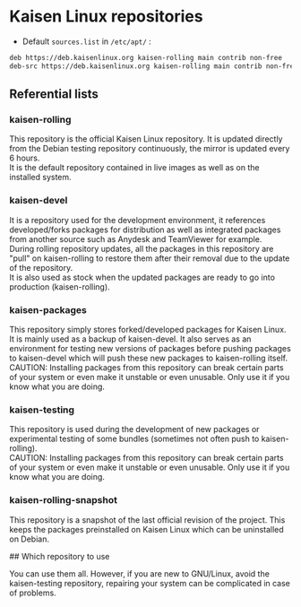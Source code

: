 # Kaisen Linux repositories

- Default `sources.list` in `/etc/apt/` :

```bash
deb https://deb.kaisenlinux.org kaisen-rolling main contrib non-free
deb-src https://deb.kaisenlinux.org kaisen-rolling main contrib non-free
```

## Referential lists

### kaisen-rolling
This repository is the official Kaisen Linux repository. It is updated directly from the Debian testing repository continuously, the mirror is updated every 6 hours.  
It is the default repository contained in live images as well as on the installed system.

### kaisen-devel
It is a repository used for the development environment, it references developed/forks packages for distribution as well as integrated packages from another source such as Anydesk and TeamViewer for example.  
During rolling repository updates, all the packages in this repository are "pull" on kaisen-rolling to restore them after their removal due to the update of the repository.  
It is also used as stock when the updated packages are ready to go into production (kaisen-rolling).

### kaisen-packages
This repository simply stores forked/developed packages for Kaisen Linux. It is mainly used as a backup of kaisen-devel. It also serves as an environment for testing new versions of packages before pushing packages to kaisen-devel which will push these new packages to kaisen-rolling itself.  
CAUTION: Installing packages from this repository can break certain parts of your system or even make it unstable or even unusable. Only use it if you know what you are doing.

### kaisen-testing
This repository is used during the development of new packages or experimental testing of some bundles (sometimes not often push to kaisen-rolling).  
CAUTION: Installing packages from this repository can break certain parts of your system or even make it unstable or even unusable. Only use it if you know what you are doing.  

### kaisen-rolling-snapshot
This repository is a snapshot of the last official revision of the project. This keeps the packages preinstalled on Kaisen Linux which can be uninstalled on Debian.

## Which repository to use

You can use them all. However, if you are new to GNU/Linux, avoid the kaisen-testing repository, repairing your system can be complicated in case of problems.